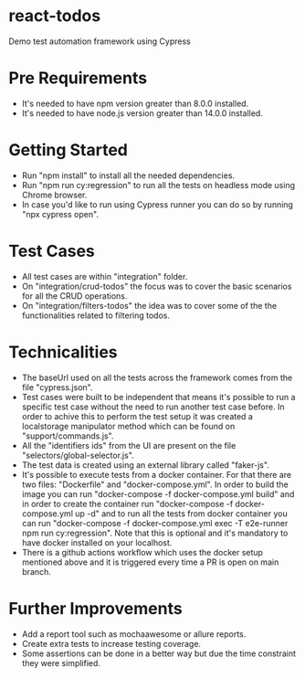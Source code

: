 # react-todos
Demo test automation framework using Cypress

# Pre Requirements
- It's needed to have npm version greater than 8.0.0 installed.
- It's needed to have node.js version greater than 14.0.0 installed.

# Getting Started
- Run "npm install" to install all the needed dependencies.
- Run "npm run cy:regression" to run all the tests on headless mode using Chrome browser.
- In case you'd like to run using Cypress runner you can do so by running "npx cypress open".

# Test Cases
- All test cases are within "integration" folder. 
- On "integration/crud-todos" the focus was to cover the basic scenarios for all the CRUD operations. 
- On "integration/filters-todos" the idea was to cover some of the the functionalities related to filtering todos.

# Technicalities
- The baseUrl used on all the tests across the framework comes from the file "cypress.json".
- Test cases were built to be independent that means it's possible to run a specific test case without the need to run another test case before. In order to achive this to perform the test setup it was created a localstorage manipulator method which can be found on "support/commands.js".
- All the "identifiers ids" from the UI are present on the file "selectors/global-selector.js".
- The test data is created using an external library called "faker-js".
- It's possible to execute tests from a docker container. For that there are two files: "Dockerfile" and "docker-compose.yml". In order to build the image you can run "docker-compose -f docker-compose.yml build" and in order to create the container run "docker-compose -f docker-compose.yml up -d" and to run all the tests from docker container you can run "docker-compose -f docker-compose.yml exec -T e2e-runner npm run cy:regression". Note that this is optional and it's mandatory to have docker installed on your localhost.
- There is a github actions workflow which uses the docker setup mentioned above and it is triggered every time a PR is open on main branch.

# Further Improvements
- Add a report tool such as mochaawesome or allure reports.
- Create extra tests to increase testing coverage.
- Some assertions can be done in a better way but due the time constraint they were simplified.